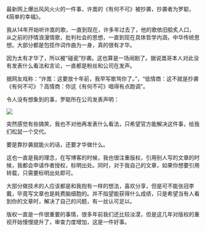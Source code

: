 最新网上爆出风风火火的一件事，许嵩的《有何不可》被抄袭，抄袭者为罗聪，《简单的幸福》。

我从14年开始听许嵩的歌，一直到现在，许多年过去了，他的歌依旧脍炙人口，从之前的抒情浪漫情歌，批判社会的思想，一直到现在具体哲学内涵，中华传统思想。大部分都是包揽作词作曲为一身，真的很有才华。

因为太有才华了，所以被“碰瓷”抄袭。这也算是一场闹剧了。据说嵩哥本人对此没有发表什么看法和言论，一直都是粉丝和公司在发声。

据网友戏称：“许嵩：这要放十年前，我早写歌骂你了。”，“低情商：这不就是抄袭《有何不可》？高情商：你这《有何不可》唱得有点跑调”。

令人没有想象到的事，罗聪所在公司发表声明：

![](https://nimg.ws.126.net/?url=http%3A%2F%2Fdingyue.ws.126.net%2F2021%2F0107%2Fa2d8b18dj00qmk2qy002cd000hs00sqp.jpg&thumbnail=650x2147483647&quality=80&type=jpg)

突然感觉有些搞笑，我也不对他再发表什么看法，只希望官方能解决这件事，给我们松鼠一个交代。

要是靠抄袭就能火的话，还要才华做什么。

这也一直是我的理念，在写博客的时候，我也很注重版权，引用别人写的文章的时候，我都会申请作者授权，标明出处。同时，对于我自己的文章，如果你想要引用转载，只需要标明出处即可。

大部分做技术的人应该都是和我抱有一样的想法，喜欢分享，但是可不能张冠李戴，毕竟写文章也是耗费脑细胞的。并不指望能获得什么成绩，只是希望当有人看到你的文章时，解决了自己的问题，有一丝认可足以。

版权一直是一件很重要的事情，很多年前我们还比较淡漠，但是这几年对版权的重视开始慢慢提升了，审查力度增加，这是一件好事。